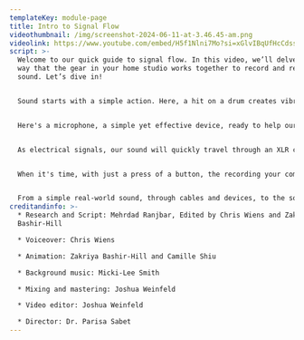 ```yaml
---
templateKey: module-page
title: Intro to Signal Flow
videothumbnail: /img/screenshot-2024-06-11-at-3.46.45-am.png
videolink: https://www.youtube.com/embed/H5f1Nlni7Mo?si=xGlvIBqUfHcCdssZ
script: >-
  Welcome to our quick guide to signal flow. In this video, we’ll delve into the
  way that the gear in your home studio works together to record and reproduce
  sound. Let’s dive in! 


  Sound starts with a simple action. Here, a hit on a drum creates vibrations in the air that spread out as sound waves, which are heard by everyone nearby. This real world sound is referred to as acoustic. But we don’t want our sound to just stay in the room. We want our sound to be heard far and wide. To do this, we need to get it into our computer.


  Here's a microphone, a simple yet effective device, ready to help our sound waves on their journey from acoustic domain to our computer. As sound waves hit the microphone, it converts them into electric signals.


  As electrical signals, our sound will quickly travel through an XLR cable to reach our audio interface and computer. Here, our Audio interface acts like a translator and converts our sound signals from electricity into a format that computers can understand, enabling us to edit, process, or manipulate the audio in various ways. This digital domain is where creativity meets technology, expanding what's possible with sound with the computers' boundless capabilities, as we will discuss in our Intro to DAWs video.


  When it's time, with just a press of a button, the recording your computer has captured will travel back through your interface and into your speakers or headphones.Your speakers or headphones will take these electric signals and change them back into sound waves, ready to be heard once more.


  From a simple real-world sound, through cables and devices, to the sound in our ears, the journey from the acoustic to the digital domain and back is fascinating. And this, dear viewers, is  just the start. Stay tuned for the next segment where we will learn more about DAWs. Thanks for watching and happy composing!
creditandinfo: >-
  * Research and Script: Mehrdad Ranjbar, Edited by Chris Wiens and Zakriya
  Bashir-Hill

  * Voiceover: Chris Wiens

  * Animation: Zakriya Bashir-Hill and Camille Shiu

  * Background music: Micki-Lee Smith

  * Mixing and mastering: Joshua Weinfeld

  * Video editor: Joshua Weinfeld

  * Director: Dr. Parisa Sabet
---
```


